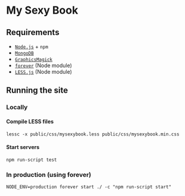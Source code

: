 # My Sexy Book

## Requirements

* [`Node.js`](nodejs.org) + `npm`
* [`MongoDB`](https://www.mongodb.org/)
* [`GraphicsMagick`](http://www.graphicsmagick.org/)
* [`forever`](https://github.com/foreverjs/forever) (Node module)
* [`LESS.js`](http://lesscss.org/) (Node module)

## Running the site

### Locally

#### Compile LESS files

```
lessc -x public/css/mysexybook.less public/css/mysexybook.min.css
```

#### Start servers

```
npm run-script test
```

### In production (using forever)

```
NODE_ENV=production forever start ./ -c "npm run-script start"
```